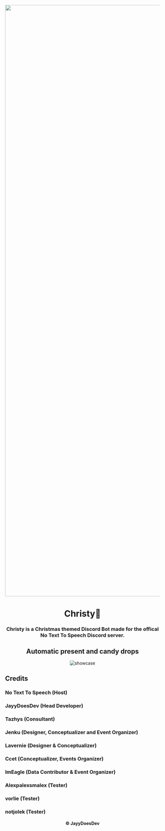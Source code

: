 <p align="center">
   <img src="https://raw.githubusercontent.com/JayyDoesDev/christy/main/.github/assets/christy.png?token=GHSAT0AAAAAACFELDBIVHWATW7M43JOPBJYZJ5LIMA" alt="christy" width="1920">
</p>
<h1 align="center">Christy🎄</h1>
<h3 align="center"> Christy is a Christmas themed Discord Bot made for the offical No Text To Speech Discord server.</h3>

<h2 align="center">Automatic present and candy drops</h2>
<p align="center">
   <img src="https://github.com/JayyDoesDev/christy/blob/main/.github/assets/Discord_GArwcAEKHt.gif" alt="showcase">
</p>

<h2 align="left">Credits</h2>
<h3 align="left">No Text To Speech (Host)</h3>
<h3 align="left">JayyDoesDev (Head Developer)</h3>
<h3 align="left">Tazhys (Consultant)</h3>
<h3 align="left">Jenku (Designer, Conceptualizer and Event Organizer)</h3>
<h3 align="left">Lavernie (Designer & Conceptualizer)</h3>
<h3 align="left">Ccet (Conceptualizer, Events Organizer)</h3>
<h3 align="left">ImEagle (Data Contributor & Event Organizer)</h3>
<h3 align="left">Alexpalexsmalex (Tester)</h3>
<h3 align="left">vorlie (Tester)</h3>
<h3 align="left">notjolek (Tester)</h3>
<h4 align="center">&copy JayyDoesDev</h4>